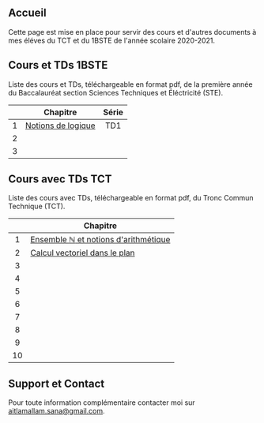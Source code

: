 ## Accueil

Cette page est mise en place pour servir des cours et d'autres documents à mes éléves du TCT et du 1BSTE de l'année scolaire 2020-2021.

## Cours et TDs 1BSTE

Liste des cours et TDs, téléchargeable en format pdf, de la première année du Baccalauréat section Sciences Techniques et Éléctricité (STE).

|    | Chapitre                                           | Série                     |
|:--:|----------------------------------------------------|:-------------------------:|
| 1  | [Notions de logique](pdfs/1STE/chap1.pdf)          | TD1                       |
| 2  |                                                    |                           |
| 3  |                                                    |                           |


## Cours avec TDs TCT

Liste des cours avec TDs, téléchargeable en format pdf, du Tronc Commun Technique (TCT).

|    | Chapitre                                                                 |
|:--:|--------------------------------------------------------------------------|
| 1  | [Ensemble $\mathbb{N}$ et notions d'arithmétique](pdfs/TCT/chap1.pdf)    |
| 2  | [Calcul vectoriel dans le plan](pdfs/TCT/chap2.pdf)                      |
| 3  |                                                                          |
| 4  |                                                                          |
| 5  |                                                                          |
| 6  |                                                                          |
| 7  |                                                                          |
| 8  |                                                                          |
| 9  |                                                                          |
| 10 |                                                                          |

## Support et Contact

Pour toute information complémentaire contacter moi sur [aitlamallam.sana@gmail.com](mailto:aitlamallam.sana@gmail.com).
